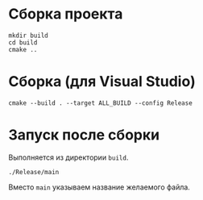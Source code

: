 # Сборка проекта

```
mkdir build
cd build
cmake ..
```

# Сборка (для Visual Studio)

```
cmake --build . --target ALL_BUILD --config Release
```

# Запуск после сборки

Выполняется из директории `build`.

```
./Release/main
```

Вместо `main` указываем название желаемого файла.
